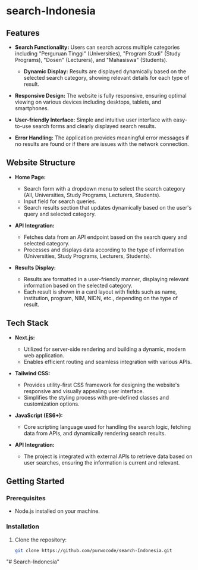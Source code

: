 # search-Indonesia

## Features

- **Search Functionality:** Users can search across multiple categories including "Perguruan Tinggi" (Universities), "Program Studi" (Study Programs), "Dosen" (Lecturers), and "Mahasiswa" (Students).
  - **Dynamic Display:** Results are displayed dynamically based on the selected search category, showing relevant details for each type of result.

- **Responsive Design:** The website is fully responsive, ensuring optimal viewing on various devices including desktops, tablets, and smartphones.

- **User-friendly Interface:** Simple and intuitive user interface with easy-to-use search forms and clearly displayed search results.

- **Error Handling:** The application provides meaningful error messages if no results are found or if there are issues with the network connection.

## Website Structure

- **Home Page:**
  - Search form with a dropdown menu to select the search category (All, Universities, Study Programs, Lecturers, Students).
  - Input field for search queries.
  - Search results section that updates dynamically based on the user's query and selected category.

- **API Integration:**
  - Fetches data from an API endpoint based on the search query and selected category.
  - Processes and displays data according to the type of information (Universities, Study Programs, Lecturers, Students).

- **Results Display:**
  - Results are formatted in a user-friendly manner, displaying relevant information based on the selected category.
  - Each result is shown in a card layout with fields such as name, institution, program, NIM, NIDN, etc., depending on the type of result.

## Tech Stack

- **Next.js:** 
  - Utilized for server-side rendering and building a dynamic, modern web application.
  - Enables efficient routing and seamless integration with various APIs.

- **Tailwind CSS:** 
  - Provides utility-first CSS framework for designing the website's responsive and visually appealing user interface.
  - Simplifies the styling process with pre-defined classes and customization options.

- **JavaScript (ES6+):**
  - Core scripting language used for handling the search logic, fetching data from APIs, and dynamically rendering search results.

- **API Integration:**
  - The project is integrated with external APIs to retrieve data based on user searches, ensuring the information is current and relevant.

## Getting Started

### Prerequisites

- Node.js installed on your machine.

### Installation

1. Clone the repository:
   ```bash
   git clone https://github.com/purwocode/search-Indonesia.git
"# Search-Indonesia" 
